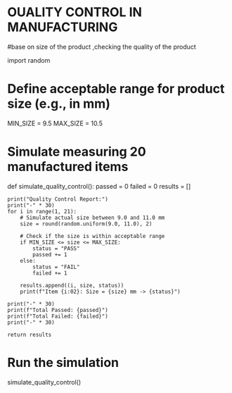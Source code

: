 # OUALITY CONTROL IN MANUFACTURING

#base on size of the product ,checking the quality of the product


import random

# Define acceptable range for product size (e.g., in mm)
MIN_SIZE = 9.5
MAX_SIZE = 10.5

# Simulate measuring 20 manufactured items
def simulate_quality_control():
    passed = 0
    failed = 0
    results = []

    print("Quality Control Report:")
    print("-" * 30)
    for i in range(1, 21):
        # Simulate actual size between 9.0 and 11.0 mm
        size = round(random.uniform(9.0, 11.0), 2)

        # Check if the size is within acceptable range
        if MIN_SIZE <= size <= MAX_SIZE:
            status = "PASS"
            passed += 1
        else:
            status = "FAIL"
            failed += 1

        results.append((i, size, status))
        print(f"Item {i:02}: Size = {size} mm -> {status}")

    print("-" * 30)
    print(f"Total Passed: {passed}")
    print(f"Total Failed: {failed}")
    print("-" * 30)

    return results

# Run the simulation
simulate_quality_control()
